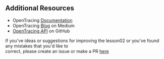 ## Additional Resources

* OpenTracing [Documentation](http://opentracing.io/)
* OpenTracing [Blog](https://medium.com/opentracing) on Medium
* [OpenTracing API](https://github.com/opentracing) on GitHub

If you've ideas or suggestions for improving the lesson02 or you've found any mistakes that you'd like to   
correct, please create an issue or make a PR [here](https://github.com/pgadige/katacoda-scenarios)
